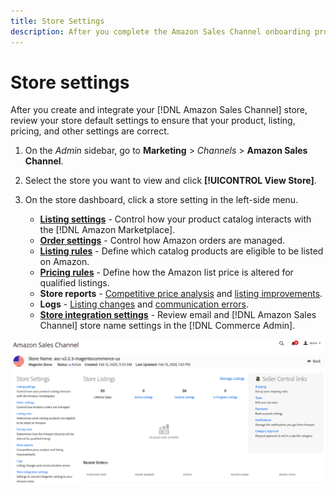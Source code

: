 ```yaml
---
title: Store Settings
description: After you complete the Amazon Sales Channel onboarding process, review and update the Commerce store settings.
---
```


# Store settings

After you create and integrate your [!DNL Amazon Sales Channel] store, review your store default settings to ensure that your product, listing, pricing, and other settings are correct.

1. On the _Admin_ sidebar, go to **Marketing** > _Channels_ > **Amazon Sales Channel**.

1. Select the store you want to view and click **[!UICONTROL View Store]**.

1. On the store dashboard, click a store setting in the left-side menu.

   - [**Listing settings**](./listing-settings.md) - Control how your product catalog interacts with the [!DNL Amazon Marketplace].
   - [**Order settings**](./order-settings.md) - Control how Amazon orders are managed.
   - [**Listing rules**](./listing-rules.md) - Define which catalog products are eligible to be listed on Amazon.
   - [**Pricing rules**](./pricing-products.md) - Define how the Amazon list price is altered for qualified listings.
   - **Store reports** - [Competitive price analysis](./competitive-price-analysis.md) and [listing improvements](./listing-improvements.md).
   - **Logs** - [Listing changes](./listing-changes-log.md) and [communication errors](./communication-errors-log.md).
   - [**Store integration settings**](./store-integration-settings.md) - Review email and [!DNL Amazon Sales Channel] store name settings in the [!DNL Commerce Admin].

![Store dashboard](assets/ob-store-review.png)
